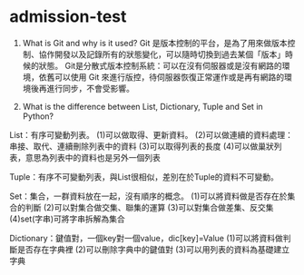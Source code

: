 # admission-test
 
1. What is Git and why is it used? 
Git 是版本控制的平台，是為了用來做版本控制、協作開發以及記錄所有的狀態變化，可以隨時切換到過去某個「版本」時候的狀態。
Git是分散式版本控制系統：可以在沒有伺服器或是沒有網路的環境，依舊可以使用 Git 來進行版控，待伺服器恢復正常運作或是再有網路的環境後再進行同步，不會受影響。

2. What is the difference between List, Dictionary, Tuple and Set in Python?

List：有序可變動列表。
(1)可以做取得、更新資料。
(2)可以做連續的資料處理：串接、取代、連續刪除列表中的資料
(3)可以取得列表的長度
(4)可以做巢狀列表，意思為列表中的資料也是另外一個列表

Tuple：有序不可變動列表，與List很相似，差別在於Tuple的資料不可變動。

Set：集合，一群資料放在一起，沒有順序的概念。
(1)可以將資料做是否存在於集合的判斷
(2)可以對集合做交集、聯集的運算
(3)可以對集合做差集、反交集
(4)set(字串)可將字串拆解為集合

Dictionary：鍵值對，一個key對一個value，dic[key]=Value
(1)可以將資料做判斷是否存在字典裡
(2)可以刪除字典中的鍵值對
(3)可以用列表的資料為基礎建立字典

